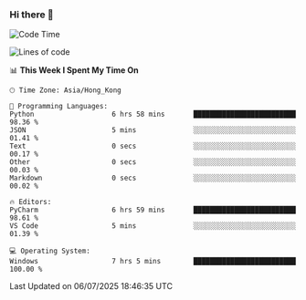 ### Hi there 👋

<!--
**RoiexLee/RoiexLee** is a ✨ _special_ ✨ repository because its `README.md` (this file) appears on your GitHub profile.

Here are some ideas to get you started:

- 🔭 I’m currently working on ...
- 🌱 I’m currently learning ...
- 👯 I’m looking to collaborate on ...
- 🤔 I’m looking for help with ...
- 💬 Ask me about ...
- 📫 How to reach me: ...
- 😄 Pronouns: ...
- ⚡ Fun fact: ...
-->

<!--START_SECTION:waka-->
![Code Time](http://img.shields.io/badge/Code%20Time-1%2C187%20hrs%2058%20mins-blue)

![Lines of code](https://img.shields.io/badge/From%20Hello%20World%20I%27ve%20Written-41.6%20thousand%20lines%20of%20code-blue)

📊 **This Week I Spent My Time On** 

```text
🕑︎ Time Zone: Asia/Hong_Kong

💬 Programming Languages: 
Python                   6 hrs 58 mins       █████████████████████████   98.36 % 
JSON                     5 mins              ░░░░░░░░░░░░░░░░░░░░░░░░░   01.41 % 
Text                     0 secs              ░░░░░░░░░░░░░░░░░░░░░░░░░   00.17 % 
Other                    0 secs              ░░░░░░░░░░░░░░░░░░░░░░░░░   00.03 % 
Markdown                 0 secs              ░░░░░░░░░░░░░░░░░░░░░░░░░   00.02 % 

🔥 Editors: 
PyCharm                  6 hrs 59 mins       █████████████████████████   98.61 % 
VS Code                  5 mins              ░░░░░░░░░░░░░░░░░░░░░░░░░   01.39 % 

💻 Operating System: 
Windows                  7 hrs 5 mins        █████████████████████████   100.00 % 
```


 Last Updated on 06/07/2025 18:46:35 UTC
<!--END_SECTION:waka-->
